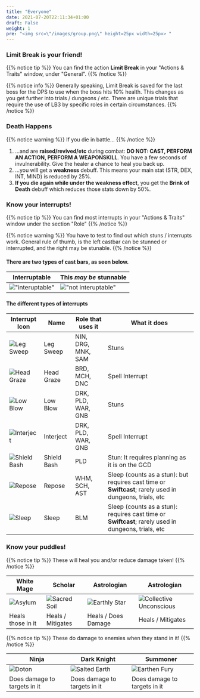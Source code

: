 ```yaml
---
title: "Everyone"
date: 2021-07-20T22:11:34+01:00
draft: False
weight: 1
pre: "<img src=\"/images/group.png\" height=25px width=25px> "
---
```


### Limit Break is your friend!
{{% notice tip %}}
You can find the action **Limit Break** in your "Actions & Traits" window, under "General". 
{{% /notice %}}

{{% notice info %}}
Generally speaking, Limit Break is saved for the last boss for the DPS to use when the boss hits 10% health. This changes as you get further into trials / dungeons / etc. There are unique trials that require the use of LB3 by specific roles in certain circumstances. 
{{% /notice %}}

### Death Happens
{{% notice warning %}}
If you die in battle...
{{% /notice %}}

1. ...and are **raised/revived/etc** during combat: **DO NOT: CAST, PERFORM AN ACTION, PERFORM A WEAPONSKILL**. You have a few seconds of invulnerability. Give the healer a chance to heal you back up.
1. ...you will get a **weakness** debuff. This means your main stat (STR, DEX, INT, MIND) is reduced by 25%.
1. **If you die again while under the weakness effect**, you get the **Brink of Death** debuff which reduces those stats down by 50%. 

### Know your interrupts!
{{% notice tip %}}
You can find most interrupts in your "Actions & Traits" window under the section "Role" 
{{% /notice %}}

{{% notice warning %}}
You have to test to find out which stuns / interrupts work. General rule of thumb, is the left castbar can be stunned or interrupted, and the right may be stunable.
{{% /notice %}}

#### There are two types of cast bars, as seen below.
| Interruptable | This *may be* stunnable |
| --- | --- |
| !["interuptable"](/images/interuptable.jpg) | !["not interuptable"](/images/not-interuptable.jpg) | 
 
#### The different types of interrupts
| Interrupt Icon | Name | Role that uses it | What it does |
| --- | --- | --- | --- |
| ![Leg Sweep](/images/leg-sweep.png) | Leg Sweep | NIN, DRG, MNK, SAM | Stuns |
| ![Head Graze](/images/head-graze.png) | Head Graze | BRD, MCH, DNC | Spell Interrupt |
| ![Low Blow](/images/low-blow.png) | Low Blow | DRK, PLD, WAR, GNB | Stuns |
| ![Interject](/images/interject.png) | Interject | DRK, PLD, WAR, GNB | Spell Interrupt |
| ![Shield Bash](/images/shield-bash.png) | Shield Bash | PLD | Stun: It requires planning as it is on the GCD |
| ![Repose](/images/repose.png) | Repose | WHM, SCH, AST | Sleep (counts as a stun): but requires cast time or **Swiftcast**; rarely used in dungeons, trials, etc |
| ![Sleep](/images/sleep.png) | Sleep | BLM | Sleep (counts as a stun): requires cast time or **Swiftcast**; rarely used in dungeons, trials, etc |

### Know your puddles!
{{% notice tip %}}
These will heal you and/or reduce damage taken!
{{% /notice %}}

| White Mage | Scholar | Astrologian | Astrologian |
| --- | --- | --- | --- |
| ![Asylum](/images/whitemagegoodness.jpg) | ![Sacred Soil](/images/scholargoodness.jpg) | ![Earthly Star](/images/astgoodness.jpg) | ![Collective Unconscious](/images/collective-unconscious.jpg)
| Heals those in it | Heals / Mitigates  | Heals / Does Damage | Heals / Mitigates |

{{% notice tip %}}
These do damage to enemies when they stand in it!
{{% /notice %}}

| Ninja | Dark Knight | Summoner |
| ---- | ---- | ---- |
| ![Doton](/images/ninjagoodness.jpg) | ![Salted Earth](/images/salted-earth.jpg) | ![Earthen Fury](/images/earthenfury.jpg)
| Does damage to targets in it | Does damage to targets in it | Does damage to targets in it | 

